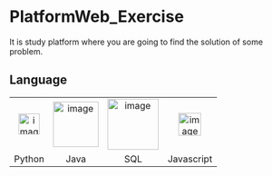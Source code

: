 # PlatformWeb_Exercise
It is study platform where you are going to find the solution of some problem.
## Language
<div align="center">
    <table>
        <tr>
            <td align='center'><img width="37px" src="https://cdn3.iconfinder.com/data/icons/logos-and-brands-adobe/512/267_Python-512.png" alt="image"></td>
            <td align='center'><img width="80px" src="https://user-images.githubusercontent.com/66263776/116171857-3904f780-a6cf-11eb-9a78-656894cdf81f.png" alt="image"></td>
            <td align='center'><img width="90px" src="https://user-images.githubusercontent.com/66263776/108609561-a1b4b880-739c-11eb-9405-9a3494e7fd2f.png" alt="image"></td>
            <td align='center'><img width="40px" src="https://icon-library.com/images/javascript-icon-png/javascript-icon-png-23.jpg" alt="image"></td>
        </tr>
        <tr>
            <td align="center">Python</td>
            <td align="center">Java</td>
            <td align="center">SQL</td>
            <td align="center">Javascript</td>
        <tr>
    </table>
</div>
